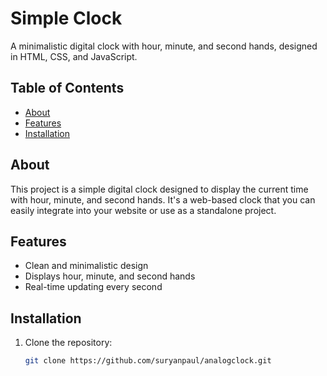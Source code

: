 # Simple Clock

A minimalistic digital clock with hour, minute, and second hands, designed in HTML, CSS, and JavaScript.

## Table of Contents

- [About](#about)
- [Features](#features)
- [Installation](#installation)

## About

This project is a simple digital clock designed to display the current time with hour, minute, and second hands. It's a web-based clock that you can easily integrate into your website or use as a standalone project.

## Features

- Clean and minimalistic design
- Displays hour, minute, and second hands
- Real-time updating every second

## Installation

1. Clone the repository:

   ```bash
   git clone https://github.com/suryanpaul/analogclock.git
